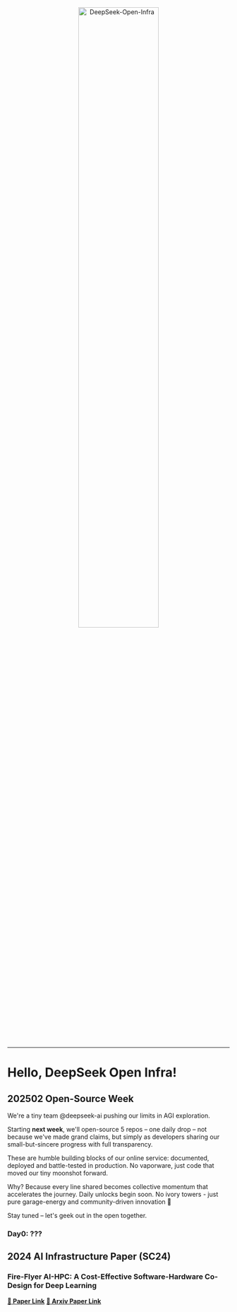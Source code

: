 <!-- markdownlint-disable first-line-h1 -->
<!-- markdownlint-disable html -->
<!-- markdownlint-disable no-duplicate-header -->

<div align="center">
  <img src="https://github.com/deepseek-ai/DeepSeek-V2/blob/main/figures/logo.svg?raw=true" width="60%" alt="DeepSeek-Open-Infra" />
</div>
<hr>

# Hello, DeepSeek Open Infra!

## 202502 Open-Source Week
We're a tiny team @deepseek-ai pushing our limits in AGI exploration.

Starting **next week**, we'll open-source 5 repos – one daily drop – not because we've made grand claims, 
but simply as developers sharing our small-but-sincere progress with full transparency.

These are humble building blocks of our online service: documented, deployed and battle-tested in production. 
No vaporware, just code that moved our tiny moonshot forward.

Why? Because every line shared becomes collective momentum that accelerates the journey.
Daily unlocks begin soon. No ivory towers - just pure garage-energy and community-driven innovation 🔧

Stay tuned – let's geek out in the open together.

### Day0: ???

## 2024 AI Infrastructure Paper (SC24)   
### Fire-Flyer AI-HPC: A Cost-Effective Software-Hardware Co-Design for Deep Learning

<a href="https://dl.acm.org/doi/10.1109/SC41406.2024.00089"><b>📄 Paper Link</b></a>
<a href="https://arxiv.org/abs/2408.14158"><b>📄 Arxiv Paper Link</b></a>